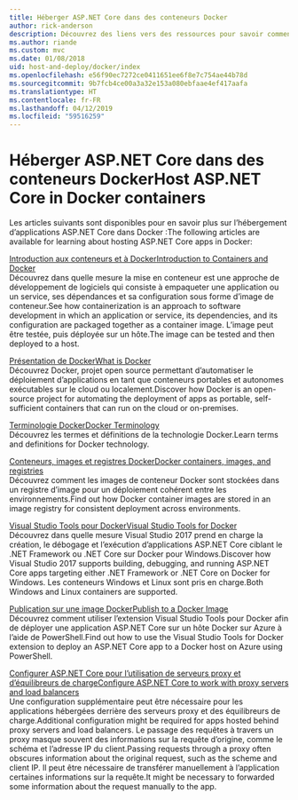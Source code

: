 ```yaml
---
title: Héberger ASP.NET Core dans des conteneurs Docker
author: rick-anderson
description: Découvrez des liens vers des ressources pour savoir comment héberger des applications ASP.NET Core dans des conteneurs Docker.
ms.author: riande
ms.custom: mvc
ms.date: 01/08/2018
uid: host-and-deploy/docker/index
ms.openlocfilehash: e56f90ec7272ce0411651ee6f8e7c754ae44b78d
ms.sourcegitcommit: 9b7fcb4ce00a3a32e153a080ebfaae4ef417aafa
ms.translationtype: HT
ms.contentlocale: fr-FR
ms.lasthandoff: 04/12/2019
ms.locfileid: "59516259"
---
```

# <a name="host-aspnet-core-in-docker-containers"></a><span data-ttu-id="62884-103">Héberger ASP.NET Core dans des conteneurs Docker</span><span class="sxs-lookup"><span data-stu-id="62884-103">Host ASP.NET Core in Docker containers</span></span>

<span data-ttu-id="62884-104">Les articles suivants sont disponibles pour en savoir plus sur l’hébergement d’applications ASP.NET Core dans Docker :</span><span class="sxs-lookup"><span data-stu-id="62884-104">The following articles are available for learning about hosting ASP.NET Core apps in Docker:</span></span>

[<span data-ttu-id="62884-105">Introduction aux conteneurs et à Docker</span><span class="sxs-lookup"><span data-stu-id="62884-105">Introduction to Containers and Docker</span></span>](/dotnet/standard/microservices-architecture/container-docker-introduction/index)  
<span data-ttu-id="62884-106">Découvrez dans quelle mesure la mise en conteneur est une approche de développement de logiciels qui consiste à empaqueter une application ou un service, ses dépendances et sa configuration sous forme d’image de conteneur.</span><span class="sxs-lookup"><span data-stu-id="62884-106">See how containerization is an approach to software development in which an application or service, its dependencies, and its configuration are packaged together as a container image.</span></span> <span data-ttu-id="62884-107">L’image peut être testée, puis déployée sur un hôte.</span><span class="sxs-lookup"><span data-stu-id="62884-107">The image can be tested and then deployed to a host.</span></span>

[<span data-ttu-id="62884-108">Présentation de Docker</span><span class="sxs-lookup"><span data-stu-id="62884-108">What is Docker</span></span>](/dotnet/standard/microservices-architecture/container-docker-introduction/docker-defined)  
<span data-ttu-id="62884-109">Découvrez Docker, projet open source permettant d’automatiser le déploiement d’applications en tant que conteneurs portables et autonomes exécutables sur le cloud ou localement.</span><span class="sxs-lookup"><span data-stu-id="62884-109">Discover how Docker is an open-source project for automating the deployment of apps as portable, self-sufficient containers that can run on the cloud or on-premises.</span></span>

[<span data-ttu-id="62884-110">Terminologie Docker</span><span class="sxs-lookup"><span data-stu-id="62884-110">Docker Terminology</span></span>](/dotnet/standard/microservices-architecture/container-docker-introduction/docker-terminology)  
<span data-ttu-id="62884-111">Découvrez les termes et définitions de la technologie Docker.</span><span class="sxs-lookup"><span data-stu-id="62884-111">Learn terms and definitions for Docker technology.</span></span>

[<span data-ttu-id="62884-112">Conteneurs, images et registres Docker</span><span class="sxs-lookup"><span data-stu-id="62884-112">Docker containers, images, and registries</span></span>](/dotnet/standard/microservices-architecture/container-docker-introduction/docker-containers-images-registries)  
<span data-ttu-id="62884-113">Découvrez comment les images de conteneur Docker sont stockées dans un registre d’image pour un déploiement cohérent entre les environnements.</span><span class="sxs-lookup"><span data-stu-id="62884-113">Find out how Docker container images are stored in an image registry for consistent deployment across environments.</span></span>

[<span data-ttu-id="62884-114">Visual Studio Tools pour Docker</span><span class="sxs-lookup"><span data-stu-id="62884-114">Visual Studio Tools for Docker</span></span>](xref:host-and-deploy/docker/visual-studio-tools-for-docker)  
<span data-ttu-id="62884-115">Découvrez dans quelle mesure Visual Studio 2017 prend en charge la création, le débogage et l’exécution d’applications ASP.NET Core ciblant le .NET Framework ou .NET Core sur Docker pour Windows.</span><span class="sxs-lookup"><span data-stu-id="62884-115">Discover how Visual Studio 2017 supports building, debugging, and running ASP.NET Core apps targeting either .NET Framework or .NET Core on Docker for Windows.</span></span> <span data-ttu-id="62884-116">Les conteneurs Windows et Linux sont pris en charge.</span><span class="sxs-lookup"><span data-stu-id="62884-116">Both Windows and Linux containers are supported.</span></span>

[<span data-ttu-id="62884-117">Publication sur une image Docker</span><span class="sxs-lookup"><span data-stu-id="62884-117">Publish to a Docker Image</span></span>](/azure/vs-azure-tools-docker-hosting-web-apps-in-docker)  
<span data-ttu-id="62884-118">Découvrez comment utiliser l’extension Visual Studio Tools pour Docker afin de déployer une application ASP.NET Core sur un hôte Docker sur Azure à l’aide de PowerShell.</span><span class="sxs-lookup"><span data-stu-id="62884-118">Find out how to use the Visual Studio Tools for Docker extension to deploy an ASP.NET Core app to a Docker host on Azure using PowerShell.</span></span>

[<span data-ttu-id="62884-119">Configurer ASP.NET Core pour l’utilisation de serveurs proxy et d’équilibreurs de charge</span><span class="sxs-lookup"><span data-stu-id="62884-119">Configure ASP.NET Core to work with proxy servers and load balancers</span></span>](xref:host-and-deploy/proxy-load-balancer)  
<span data-ttu-id="62884-120">Une configuration supplémentaire peut être nécessaire pour les applications hébergées derrière des serveurs proxy et des équilibreurs de charge.</span><span class="sxs-lookup"><span data-stu-id="62884-120">Additional configuration might be required for apps hosted behind proxy servers and load balancers.</span></span> <span data-ttu-id="62884-121">Le passage des requêtes à travers un proxy masque souvent des informations sur la requête d’origine, comme le schéma et l’adresse IP du client.</span><span class="sxs-lookup"><span data-stu-id="62884-121">Passing requests through a proxy often obscures information about the original request, such as the scheme and client IP.</span></span> <span data-ttu-id="62884-122">Il peut être nécessaire de transférer manuellement à l’application certaines informations sur la requête.</span><span class="sxs-lookup"><span data-stu-id="62884-122">It might be necessary to forwarded some information about the request manually to the app.</span></span>

